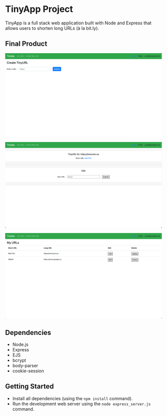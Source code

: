 # TinyApp Project

TinyApp is a full stack web application built with Node and Express that allows users to shorten long URLs (à la bit.ly).

## Final Product

!["This page contains a form to create a new short URL."](https://github.com/shivangipatodiya/tinyapp/blob/master/docs/url_create.png?raw=true)

!["This page contains a form to change the existing long URl to a different one."](https://github.com/shivangipatodiya/tinyapp/blob/master/docs/url_edit.png?raw=true)

!["This page contains the list of URLS created by the user."](https://github.com/shivangipatodiya/tinyapp/blob/master/docs/url_list.png?raw=true)

## Dependencies

- Node.js
- Express
- EJS
- bcrypt
- body-parser
- cookie-session

## Getting Started

- Install all dependencies (using the `npm install` command).
- Run the development web server using the `node express_server.js` command.

